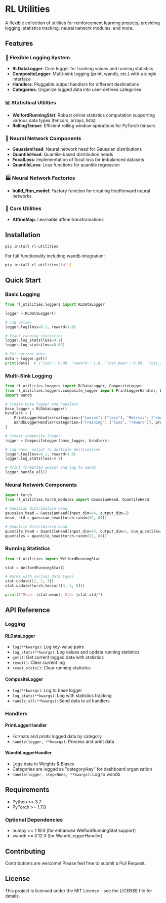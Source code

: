 # RL Utilities

A flexible collection of utilities for reinforcement learning projects, providing logging, statistics tracking, neural network modules, and more.

## Features

### 🎯 **Flexible Logging System**
- **RLDataLogger**: Core logger for tracking values and running statistics
- **CompositeLogger**: Multi-sink logging (print, wandb, etc.) with a single interface
- **Handlers**: Pluggable output handlers for different destinations
- **Categories**: Organize logged data into user-defined categories

### 📊 **Statistical Utilities**
- **WelfordRunningStat**: Robust online statistics computation supporting various data types (tensors, arrays, lists)
- **RollingTensor**: Efficient rolling window operations for PyTorch tensors

### 🧠 **Neural Network Components**
- **GaussianHead**: Neural network head for Gaussian distributions
- **QuantileHead**: Quantile-based distribution heads
- **FocalLoss**: Implementation of focal loss for imbalanced datasets
- **QuantileLoss**: Loss functions for quantile regression

### 🏭 **Neural Network Factories**
- **build_ffnn_model**: Factory function for creating feedforward neural networks

### 🔧 **Core Utilities**
- **AffineMap**: Learnable affine transformations

## Installation

```bash
pip install rl-utilities
```

For full functionality including wandb integration:

```bash
pip install rl-utilities[full]
```

## Quick Start

### Basic Logging

```python
from rl_utilities.loggers import RLDataLogger

logger = RLDataLogger()

# Log values
logger.log(loss=0.1, reward=1.0)

# Track running statistics
logger.log_stats(loss=0.1)
logger.log_stats(loss=0.08)

# Get current data
data = logger.get()
print(data)  # {'loss': 0.08, 'reward': 1.0, 'loss_mean': 0.09, 'loss_std': 0.01}
```

### Multi-Sink Logging

```python
from rl_utilities.loggers import RLDataLogger, CompositeLogger
from rl_utilities.loggers.composite_logger import PrintLoggerHandler, WandbLoggerHandler
import wandb

# Create base logger and handlers
base_logger = RLDataLogger()
handlers = [
    PrintLoggerHandler(categories={"Losses": ["loss"], "Metrics": ["reward"]}),
    WandbLoggerHandler(categories={"Training": ["loss", "reward"]}, project="my-project")
]

# Create composite logger
logger = CompositeLogger(base_logger, handlers)

# Log once, output to multiple destinations
logger.log(loss=0.1, reward=1.0)
logger.log_stats(loss=0.1)

# Print formatted output and log to wandb
logger.handle_all()
```

### Neural Network Components

```python
import torch
from rl_utilities.torch_modules import GaussianHead, QuantileHead

# Gaussian distribution head
gaussian_head = GaussianHead(input_dim=64, output_dim=2)
mean, std = gaussian_head(torch.randn(32, 64))

# Quantile distribution head
quantile_head = QuantileHead(input_dim=64, output_dim=1, num_quantiles=51)
quantiles = quantile_head(torch.randn(32, 64))
```

### Running Statistics

```python
from rl_utilities import WelfordRunningStat

stat = WelfordRunningStat()

# Works with various data types
stat.update([1, 2, 3])
stat.update(torch.tensor([4, 5, 6]))

print(f"Mean: {stat.mean}, Std: {stat.std}")
```

## API Reference

### Logging

#### RLDataLogger
- `log(**kwargs)`: Log key-value pairs
- `log_stats(**kwargs)`: Log values and update running statistics
- `get()`: Get current logged data with statistics
- `reset()`: Clear current log
- `reset_stats()`: Clear running statistics

#### CompositeLogger
- `log(**kwargs)`: Log to base logger
- `log_stats(**kwargs)`: Log with statistics tracking
- `handle_all(**kwargs)`: Send data to all handlers

### Handlers

#### PrintLoggerHandler
- Formats and prints logged data by category
- `handle(logger, **kwargs)`: Process and print data

#### WandbLoggerHandler  
- Logs data to Weights & Biases
- Categories are logged as "category/key" for dashboard organization
- `handle(logger, step=None, **kwargs)`: Log to wandb

## Requirements

- Python >= 3.7
- PyTorch >= 1.7.0

### Optional Dependencies
- numpy >= 1.19.0 (for enhanced WelfordRunningStat support)
- wandb >= 0.12.0 (for WandbLoggerHandler)

## Contributing

Contributions are welcome! Please feel free to submit a Pull Request.

## License

This project is licensed under the MIT License - see the LICENSE file for details.
